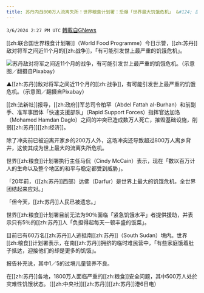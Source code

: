 ```yaml
---
title: 苏丹内战800万人流离失所！世界粮食计划署：恐爆「世界最大饥饿危机」 &#124; 国际 &#124; 三立新闻网  SETN.COM
---
```

`3/6/2024 2:27 PM UTC` [轉載自GNews](https://gnews.org/articles/2371021)

[[zh:联合国世界粮食计划署]]（World Food Programme）今日示警，[[zh:苏丹]]敌对将军之间近11个月的[[zh:战争]]，「有可能引发世上最严重的饥饿危机」。

![苏丹敌对将军之间近11个月的战争，有可能引发世上最严重的饥饿危机。（示意图／翻摄自Pixabay）](https://attach.setn.com/newsimages/2024/01/08/4483791-PH.jpg "苏丹敌对将军之间近11个月的战争，有可能引发世上最严重的饥饿危机。（示意图／翻摄自Pixabay）")

▲[[zh:苏丹]]敌对将军之间近11个月的[[zh:战争]]，有可能引发世上最严重的饥饿危机。（示意图／翻摄自Pixabay）

[[zh:法新社]]报导，[[zh:政府]]军总司令柏罕（Abdel Fattah al-Burhan）和前副手、准军事团体「快速支援部队」（Rapid Support Forces）指挥官达加洛（Mohamed Hamdan Daglo）之间的冲突已造成数万人死亡，摧毁基础设施，削弱[[zh:苏丹]][[zh:经济]]。

除了冲突前已被迫离开家乡的200万人外，这场冲突还导致超过800万人离乡背井，这使其成为世上最大的流离失所危机。

世界[[zh:粮食]]计划署执行主任马侃（Cindy McCain）表示，现在「数以百万计人的生命以及整个地区的和平与稳定都受到威胁」。

「20年前，（[[zh:苏丹]]西部）达佛（Darfur）是世界上最大的饥饿危机，全世界团结起来应对。」

「但今天，[[zh:苏丹]]人民已被遗忘。」

世界[[zh:粮食]]计划署目前无法为90％面临「紧急饥饿水平」者提供援助，并表示只有5％的[[zh:苏丹]]人「负担得起每天一顿丰盛的饭菜」。

目前已有60万名[[zh:苏丹]]人逃抵南[[zh:苏丹]]（South Sudan）境内。世界[[zh:粮食]]计划署表示，在南[[zh:苏丹]]拥挤的临时难民营中，「有些家庭饿着肚子抵达，迎接他们的却是更多的饥饿」。

报告补充说，其中1／5的过境儿童营养不良。

在[[zh:苏丹]]各地，1800万人面临严重的[[zh:粮食]]安全问题，其中500万人处於灾难性饥饿状态。（[[zh:中央社]][[zh:苏丹]][[zh:苏丹]]港6日电）
